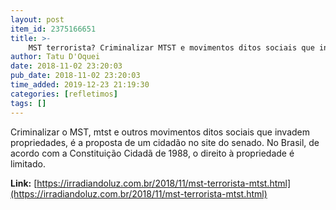 ```yaml
---
layout: post
item_id: 2375166651
title: >-
    MST terrorista? Criminalizar MTST e movimentos ditos sociais que invadem propriedades?!
author: Tatu D'Oquei
date: 2018-11-02 23:20:03
pub_date: 2018-11-02 23:20:03
time_added: 2019-12-23 21:19:30
categories: [refletimos]
tags: []
---
```


Criminalizar o MST, mtst e outros movimentos ditos sociais que invadem propriedades, é a proposta de um cidadão no site do senado. No Brasil, de acordo com a Constituição Cidadã de 1988, o direito à propriedade é limitado.

**Link:** [https://irradiandoluz.com.br/2018/11/mst-terrorista-mtst.html](https://irradiandoluz.com.br/2018/11/mst-terrorista-mtst.html)

